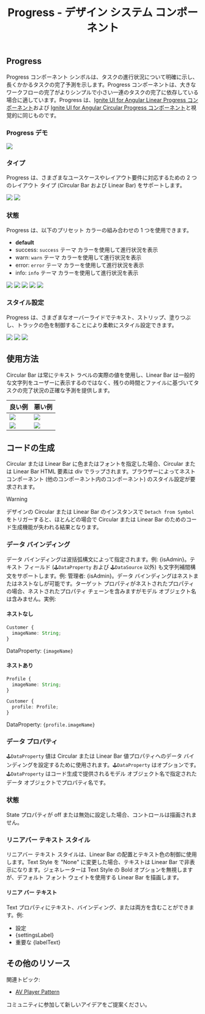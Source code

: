 ﻿---
title: Progress - デザイン システム コンポーネント
_description: Progress コンポーネント シンボルは、タスクの状態、進捗、完了をビジュアルで示すインジケーターです。
_keywords: デザイン システム, Sketch, Ignite UI for Angular, コンポーネント, UI ライブラリ, ウィジェット
_language: ja
---

## Progress

Progress コンポーネント シンボルは、タスクの進行状況について明確に示し、長くかかるタスクの完了予測を示します。Progress コンポーネントは、大きなワークフローの完了がよりシンプルで小さい一連のタスクの完了に依存している場合に適しています。Progress は、[Ignite UI for Angular Linear Progress コンポーネント](https://jp.infragistics.com/products/ignite-ui-angular/angular/components/linear_progress.html)および [Ignite UI for Angular Circular Progress コンポーネント](https://jp.infragistics.com/products/ignite-ui-angular/angular/components/circular_progress.html)と視覚的に同じものです。

### Progress デモ

<img class="responsive-img" src="../images/progress_demo.png" srcset="../images/progress_demo@2x.png 2x" />

### タイプ

Progress は、さまざまなユースケースやレイアウト要件に対応するための 2 つのレイアウト タイプ (Circular Bar および Linear Bar) をサポートします。

<img class="responsive-img" src="../images/progress_circular.png" srcset="../images/progress_circular@2x.png 2x" />
<img class="responsive-img" src="../images/progress_linear.png" srcset="../images/progress_linear@2x.png 2x" />

### 状態

Progress は、以下のプリセット カラーの組み合わせの 1 つを使用できます。

- **default**
- success: `success` テーマ カラーを使用して進行状況を表示
- warn: `warn` テーマ カラーを使用して進行状況を表示
- error: `error` テーマ カラーを使用して進行状況を表示
- info: `info` テーマ カラーを使用して進行状況を表示

<img class="responsive-img" src="../images/progress_default.png" srcset="../images/progress_default@2x.png 2x" />
<img class="responsive-img" src="../images/progress_success.png" srcset="../images/progress_success@2x.png 2x" />
<img class="responsive-img" src="../images/progress_warn.png" srcset="../images/progress_warn@2x.png 2x" />
<img class="responsive-img" src="../images/progress_error.png" srcset="../images/progress_error@2x.png 2x" />
<img class="responsive-img" src="../images/progress_info.png" srcset="../images/progress_info@2x.png 2x" />

### スタイル設定

Progress は、さまざまなオーバーライドでテキスト、ストリップ、塗りつぶし、トラックの色を制御することにより柔軟にスタイル設定できます。

<img class="responsive-img" src="../images/progress_striped.png" srcset="../images/progress_striped@2x.png 2x" />
<img class="responsive-img" src="../images/progress_clear.png" srcset="../images/progress_clear@2x.png 2x" />
<img class="responsive-img" src="../images/progress_twocolor.png" srcset="../images/progress_twocolor@2x.png 2x" />

## 使用方法

Circular Bar は常にテキスト ラベルの実際の値を使用し、Linear Bar は一般的な文字列をユーザーに表示するのではなく、残りの時間とファイルに基づいてタスクの完了状況の正確な予測を提供します。

| 良い例                                                                             | 悪い例                                                                                 |
| ---------------------------------------------------------------------------------- | -------------------------------------------------------------------------------------- |
| <img class="responsive-img" src="../images/progress_do1.png" srcset="../images/progress_do1@2x.png 2x" /> | <img class="responsive-img" src="../images/progress_dont1.png" srcset="../images/progress_dont1@2x.png 2x" /> |
| <img class="responsive-img" src="../images/progress_do2.png" srcset="../images/progress_do2@2x.png 2x" /> | <img class="responsive-img" src="../images/progress_dont2.png" srcset="../images/progress_dont2@2x.png 2x" /> |

## コードの生成

Circular または Linear Bar に色またはフォントを指定した場合、Circular または Linear Bar HTML 要素は div でラップされます。ブラウザーによってネスト コンポーネント (他のコンポーネント内のコンポーネント) のスタイル設定が要求されます。

> [!WARNING]
> デザインの Circular または Linear Bar のインスタンスで `Detach from Symbol` をトリガーすると、ほとんどの場合で Circular または Linear Bar のためのコード生成機能が失われる結果となります。

### データ バインディング

データ バインディングは波括弧構文によって指定されます。例: {isAdmin}。テキスト フィールド (`🕹️DataProperty` および `🕹️DataSource` 以外) も文字列補間構文をサポートします。例: 管理者: {isAdmin}。データ バインディングはネストまたはネストなしが可能です。ターゲット プロパティがネストされたプロパティの場合、ネストされたプロパティ チェーンを含みますがモデル オブジェクト名は含みません。実例:

#### ネストなし

```typescript
Customer {
  imageName: String;
}
```

DataProperty: `{imageName}`

#### ネストあり

```typescript
Profile {
  imageName: String;
}

Customer {
  profile: Profile;
}
```

DataProperty: `{profile.imageName}`

### データ プロパティ

`🕹️DataProperty` 値は Circular または Linear Bar 値プロパティへのデータ バインディングを設定するために使用されます。`🕹️DataProperty` はオプションです。`🕹️DataProperty` はコード生成で提供されるモデル オブジェクト名で指定されたデータ オブジェクトでプロパティ名です。

### 状態

State プロパティが off または無効に設定した場合、コントロールは描画されません。

### リニアバー テキスト スタイル

リニアバー テキスト スタイルは、Linear Bar の配置とテキスト色の制御に使用します。Text Style を "None" に変更した場合、テキストは Linear Bar で非表示になります。ジェネレーターは Text Style の Bold オプションを無視しますが、デフォルト フォント ウェイトを使用する Linear Bar を描画します。

#### リニア バー テキスト

Text プロパティにテキスト、バインディング、または両方を含むことができます。例:

- 設定
- {settingsLabel}
- 重要な {labelText}

## その他のリソース

関連トピック:

- [AV Player Pattern](../patterns/av.md)
  <div class="divider--half"></div>

コミュニティに参加して新しいアイデアをご提案ください。


